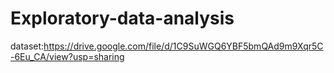 # Exploratory-data-analysis
dataset:https://drive.google.com/file/d/1C9SuWGQ6YBF5bmQAd9m9Xqr5C-6Eu_CA/view?usp=sharing
